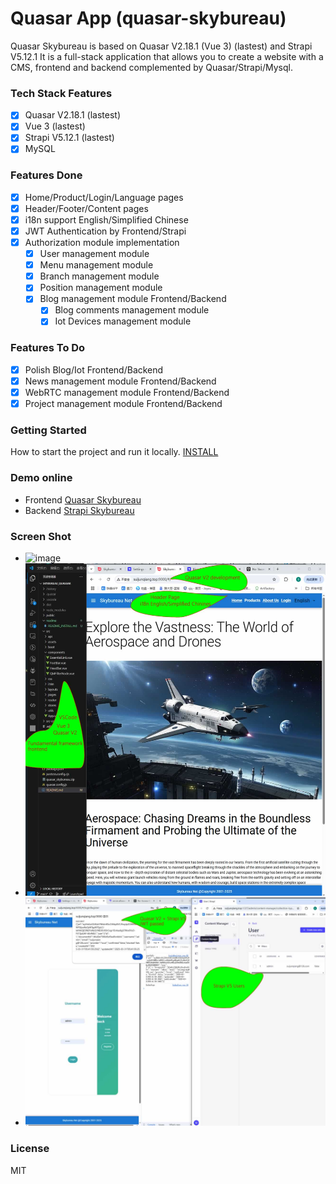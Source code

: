 # Quasar App (quasar-skybureau)

Quasar Skybureau is based on Quasar V2.18.1 (Vue 3) (lastest) and Strapi V5.12.1
It is a full-stack application that allows you to create a website with a CMS, frontend and backend complemented by Quasar/Strapi/Mysql.

### Tech Stack Features
- [x] Quasar V2.18.1 (lastest)
- [x] Vue 3 (lastest)
- [x] Strapi V5.12.1 (lastest)
- [x] MySQL

### Features Done
- [x] Home/Product/Login/Language pages
- [x] Header/Footer/Content pages
- [x] i18n support English/Simplified Chinese
- [x] JWT Authentication by Frontend/Strapi
- [x] Authorization module implementation
  - [x] User management module
  - [x] Menu management module
  - [x] Branch management module
  - [x] Position management module
  - [x] Blog management module Frontend/Backend
    - [x] Blog comments management module
    - [x] Iot Devices management module

### Features To Do
- [x] Polish Blog/Iot Frontend/Backend
- [x] News management module Frontend/Backend
- [x] WebRTC management module Frontend/Backend
- [x] Project management module Frontend/Backend

### Getting Started
How to start the project and run it locally.
[INSTALL](./readme/README_INSTALL.md)

### Demo online
- Frontend [Quasar Skybureau](http://www.skybureau.net:9000)
- Backend [Strapi Skybureau](http://www.skybureau.net:1337/admin)

### Screen Shot
- ![image](http://www.skybureau.net:10000/img/sbn.gif)
- ![image](./readme/home.jpg)
- ![image](./readme/jwt.jpg)

### License
MIT
